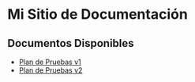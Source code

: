 # Mi Sitio de Documentación

## Documentos Disponibles
- [Plan de Pruebas v1](./PlanDePruebas_v1.md)
- [Plan de Pruebas v2](./PlanDePruebas_v2.md)